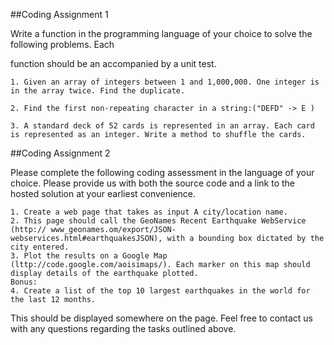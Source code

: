 ##Coding Assignment 1

Write a function in the programming language of your choice to solve the following problems. Each

function should be an accompanied by a unit test. 

    1. Given an array of integers between 1 and 1,000,000. One integer is in the array twice. Find the duplicate.

    2. Find the first non-repeating character in a string:("DEFD" -> E )

    3. A standard deck of 52 cards is represented in an array. Each card is represented as an integer. Write a method to shuffle the cards.


##Coding Assignment 2


Please complete the following coding assessment in the language of your choice. Please provide us with both the source code and a link to the hosted solution at your earliest convenience. 
   
    1. Create a web page that takes as input A city/location name. 
    2. This page should call the GeoNames Recent Earthquake WebService (http:// www_geonames.om/export/JSON-webservices.html#earthquakesJSON), with a bounding box dictated by the city entered. 
    3. Plot the results on a Google Map (lttp://code.google.com/aoisimaps/). Each marker on this map should display details of the earthquake plotted. 
    Bonus: 
    4. Create a list of the top 10 largest earthquakes in the world for the last 12 months. 

This should be displayed somewhere on the page. Feel free to contact us with any questions regarding the tasks outlined above.
